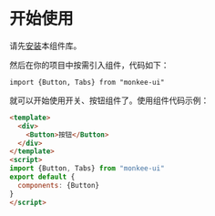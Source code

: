 # 开始使用
请先[安装](#/doc/install)本组件库。

然后在你的项目中按需引入组件，代码如下：

```
import {Button, Tabs} from "monkee-ui"
```
就可以开始使用开关、按钮组件了。使用组件代码示例：

```html
<template>
  <div>
    <Button>按钮</Button>
  </div>
</template>
<script>
import {Button, Tabs} from "monkee-ui"
export default {
  components: {Button}
}
</script>
```
